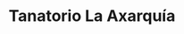 ---
title: "Tanatorio La Axarquía"
url: /velez-malaga/tanatorio-la-axarquia/
shop: directores de funerarias
---